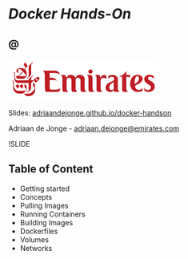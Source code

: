 # *Docker Hands-On*
## @  <!-- .element: style="margin: 0px 0px 0px 0px" -->

![Emirates Logo](img/emirates-medium.png) <!-- .element: style="margin: 00px 0px 0px 0px" class="noborder" -->

Slides: [adriaandejonge.github.io/docker-handson](http://adriaandejonge.github.io/docker-handson)

Adriaan de Jonge - [adriaan.dejonge@emirates.com](adriaan.dejonge@emirates.com)

!SLIDE

## Table of Content

 * Getting started
 * Concepts
 * Pulling Images
 * Running Containers
 * Building Images
 * Dockerfiles
 * Volumes
 * Networks

